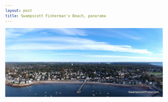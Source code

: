 ```yaml
---
layout: post
title: Swampscott Fisherman's Beach, panorama
---
```



![Swampscott Fisherman's Beach, panorama](/img/fishermans-beach-pano.jpg)
